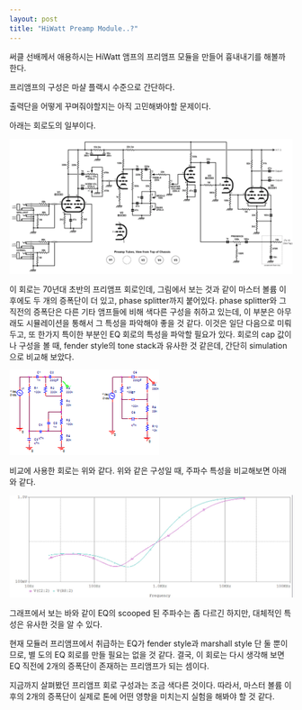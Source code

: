 ```yaml
---
layout: post
title: "HiWatt Preamp Module..?"
---
```


써클 선배께서 애용하시는 HiWatt 앰프의 프리앰프 모듈을 만들어 흉내내기를 해볼까 한다.

프리앰프의 구성은 마샬 플랙시 수준으로 간단하다.

출력단을 어떻게 꾸며줘야할지는 아직 고민해봐야할 문제이다.

아래는 회로도의 일부이다.

![image](/assets/images/8411c52c1315d5a4ce5f283b9c7e9d07.jpg)


이 회로는 70년대 초반의 프리앰프 회로인데, 그림에서 보는 것과 같이 마스터 볼륨 이후에도 두 개의 증폭단이 더 있고, phase splitter까지 붙어있다. phase splitter와 그 직전의 증폭단은 다른 기타 앰프들에 비해 색다른 구성을 취하고 있는데, 이 부분은 아무래도 시뮬레이션을 통해서 그 특성을 파악해야 좋을 것 같다. 이것은 일단 다음으로 미뤄두고, 또 한가지 특이한 부분인 EQ 회로의 특성을 파악할 필요가 있다. 회로의 cap 값이나 구성을 볼 때, fender style의 tone stack과 유사한 것 같은데, 간단히 simulation으로 비교해 보았다.

![image](/assets/images/7560aa14a02b582292fb8683861ecb13.jpg)

비교에 사용한 회로는 위와 같다. 위와 같은 구성일 때, 주파수 특성을 비교해보면 아래와 같다.

![image](/assets/images/bb34a249098cb63211205d75691c2e78.jpg)

그래프에서 보는 바와 같이 EQ의 scooped 된 주파수는 좀 다르긴 하지만, 대체적인 특성은 유사한 것을 알 수 있다.

현재 모듈러 프리앰프에서 취급하는 EQ가 fender style과 marshall style 단 둘 뿐이므로, 별 도의 EQ 회로를 만들 필요는 없을 것 같다. 결국, 이 회로는 다시 생각해 보면 EQ 직전에 2개의 증폭단이 존재하는 프리앰프가 되는 셈이다.

지금까지 살펴봤던 프리앰프 회로 구성과는 조금 색다른 것이다. 따라서, 마스터 볼륨 이후의 2개의 증폭단이 실제로 톤에 어떤 영향을 미치는지 실험을 해봐야 할 것 같다. 



